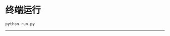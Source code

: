 # 终端运行

```shell
python run.py
```
***********************************************************************************************************************************************************************************************************************************************************************************************************************************************************************************************************************************************************************************************************************************************************************************************************************************************************************************************************************************************